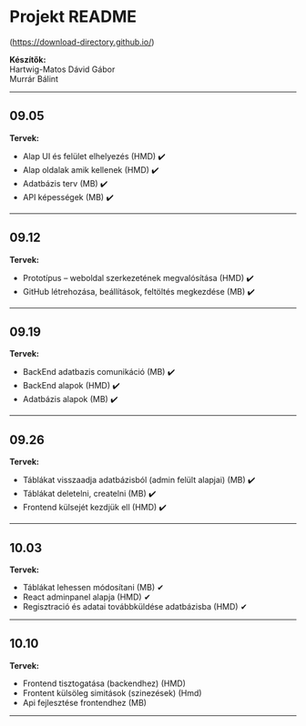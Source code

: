 # Projekt README
(https://download-directory.github.io/)

**Készítők:**  
Hartwig-Matos Dávid Gábor  
Murrár Bálint  

---

## 09.05

**Tervek:**  
- Alap UI és felület elhelyezés (HMD) ✔️  
- Alap oldalak amik kellenek (HMD) ✔️  
- Adatbázis terv (MB) ✔️  
- API képességek (MB) ✔️  

---

## 09.12

**Tervek:**  
- Prototípus – weboldal szerkezetének megvalósítása (HMD)  ✔️
- GitHub létrehozása, beállítások, feltöltés megkezdése (MB)  ✔️

---

## 09.19

**Tervek:**  
-	BackEnd adatbazis comunikáció (MB) ✔️
-	BackEnd alapok (HMD) ✔️
-	Adatbázis alapok (MB) ✔️

---

## 09.26

**Tervek:**  
- Táblákat visszaadja adatbázisból (admin felült alapjai) (MB) ✔️
- Táblákat  deletelni, createlni (MB) ✔️
- Frontend külsejét kezdjük ell (HMD) ✔️

---

## 10.03

**Tervek:**  
- Táblákat lehessen módosítani (MB) ✔
- React adminpanel alapja (HMD) ✔
- Regisztració és adatai továbbküldése adatbázisba (HMD) ✔

---
## 10.10

**Tervek:**  
-	Frontend tisztogatása (backendhez) (HMD)
-	Frontent külsöleg simitások (szinezések) (Hmd) 
- Api fejlesztése frontendhez (MB)

---
 

